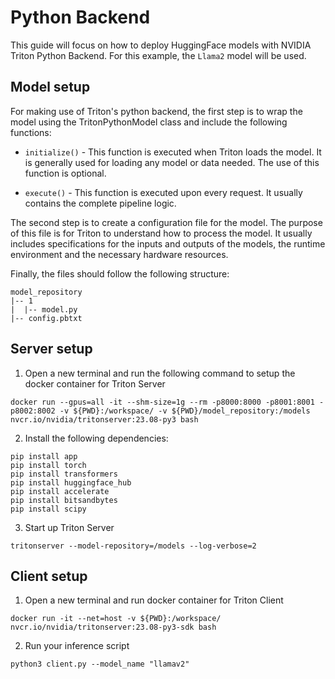 # Python Backend

This guide will focus on how to deploy HuggingFace models with NVIDIA Triton Python Backend. For this example, the `Llama2` model will be used.

## Model setup

For making use of Triton's python backend, the first step is to wrap the model using the TritonPythonModel class and include the following functions:

- `initialize()` - This function is executed when Triton loads the model. It is generally used for loading any model or data needed. The use of this function is optional.

- `execute()` - This function is executed upon every request. It usually contains the complete pipeline logic. 

The second step is to create a configuration file for the model. The purpose of this file is for Triton to understand how to process the model. It usually includes specifications for the inputs and outputs of the models, the runtime environment and the necessary hardware resources.

Finally, the files should follow the following structure:

```
model_repository
|-- 1
|  |-- model.py
|-- config.pbtxt
````

## Server setup

1. Open a new terminal and run the following command to setup the docker container for Triton Server

```
docker run --gpus=all -it --shm-size=1g --rm -p8000:8000 -p8001:8001 -p8002:8002 -v ${PWD}:/workspace/ -v ${PWD}/model_repository:/models nvcr.io/nvidia/tritonserver:23.08-py3 bash
```

2. Install the following dependencies:
```
pip install app
pip install torch
pip install transformers
pip install huggingface_hub
pip install accelerate
pip install bitsandbytes
pip install scipy
```

3. Start up Triton Server
```
tritonserver --model-repository=/models --log-verbose=2
```

## Client setup
1. Open a new terminal and run docker container for Triton Client
```
docker run -it --net=host -v ${PWD}:/workspace/ nvcr.io/nvidia/tritonserver:23.08-py3-sdk bash
```
2. Run your inference script
```
python3 client.py --model_name "llamav2"
```